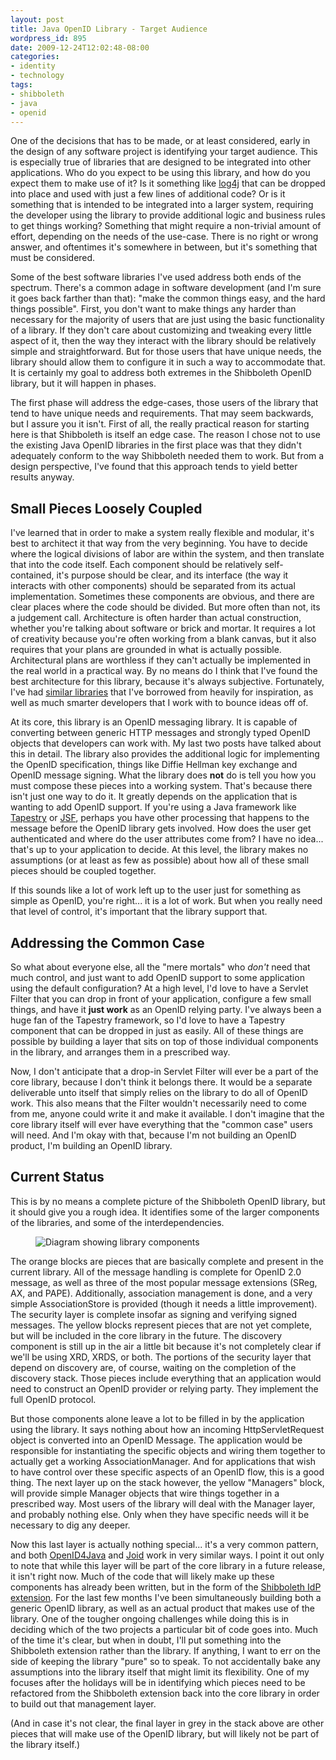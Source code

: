 ```yaml
---
layout: post
title: Java OpenID Library - Target Audience
wordpress_id: 895
date: 2009-12-24T12:02:48-08:00
categories:
- identity
- technology
tags:
- shibboleth
- java
- openid
---
```

One of the decisions that has to be made, or at least considered, early in the design of any software project is
identifying your target audience.  This is especially true of libraries that are designed to be integrated into other
applications.  Who do you expect to be using this library, and how do you expect them to make use of it?  Is it
something like [log4j][] that can be dropped into place and used with just a few lines of additional code?  Or is it
something that is intended to be integrated into a larger system, requiring the developer using the library to provide
additional logic and business rules to get things working?  Something that might require a non-trivial amount of effort,
depending on the needs of the use-case.  There is no right or wrong answer, and oftentimes it's somewhere in between,
but it's something that must be considered.

Some of the best software libraries I've used address both ends of the spectrum.  There's a common adage in software
development (and I'm sure it goes back farther than that): "make the common things easy, and the hard things possible".
First, you don't want to make things any harder than necessary for the majority of users that are just using the basic
functionality of a library.  If they don't care about customizing and tweaking every little aspect of it, then the way
they interact with the library should be relatively simple and straightforward.  But for those users that have unique
needs, the library should allow them to configure it in such a way to accommodate that.  It is certainly my goal to
address both extremes in the Shibboleth OpenID library, but it will happen in phases.

The first phase will address the edge-cases, those users of the library that tend to have unique needs and requirements.
That may seem backwards, but I assure you it isn't.  First of all, the really practical reason for starting here is that
Shibboleth is itself an edge case.  The reason I chose not to use the existing Java OpenID libraries in the first place
was that they didn't adequately conform to the way Shibboleth needed them to work.  But from a design perspective, I've
found that this approach tends to yield better results anyway.

[log4j]: http://logging.apache.org/log4j/


## Small Pieces Loosely Coupled ##

I've learned that in order to make a system really flexible and modular, it's best to architect it that way from the
very beginning.  You have to decide where the logical divisions of labor are within the system, and then translate that
into the code itself.  Each component should be relatively self-contained, it's purpose should be clear, and its
interface (the way it interacts with other components) should be separated from its actual implementation.  Sometimes
these components are obvious, and there are clear places where the code should be divided.  But more often than not, its
a judgement call.  Architecture is often harder than actual construction, whether you're talking about software or brick
and mortar.  It requires a lot of creativity because you're often working from a blank canvas, but it also requires that
your plans are grounded in what is actually possible.  Architectural plans are worthless if they can't actually be
implemented in the real world in a practical way.  By no means do I think that I've found the best architecture for this
library, because it's always subjective.  Fortunately, I've had [similar libraries][] that I've borrowed from heavily
for inspiration, as well as much smarter developers that I work with to bounce ideas off of.

At its core, this library is an OpenID messaging library.  It is capable of converting between generic HTTP messages and
strongly typed OpenID objects that developers can work with.  My last two posts have talked about this in detail.  The
library also provides the additional logic for implementing the OpenID specification, things like Diffie Hellman key
exchange and OpenID message signing.  What the library does **not** do is tell you how you must compose these pieces
into a working system.  That's because there isn't just one way to do it.  It greatly depends on the application that is
wanting to add OpenID support.  If you're using a Java framework like [Tapestry][] or [JSF][], perhaps you have other
processing that happens to the message before the OpenID library gets involved.  How does the user get authenticated and
where do the user attributes come from?  I have no idea... that's up to your application to decide.  At this level, the
library makes no assumptions (or at least as few as possible) about how all of these small pieces should be coupled
together.

If this sounds like a lot of work left up to the user just for something as simple as OpenID, you're right... it is a
lot of work.  But when you really need that level of control, it's important that the library support that.

[similar libraries]: http://opensaml.org/
[Tapestry]: http://tapestry.apache.org/
[JSF]: http://java.sun.com/javaee/javaserverfaces/


## Addressing the Common Case ##

So what about everyone else, all the "mere mortals" who *don't* need that much control, and just want to add OpenID
support to some application using the default configuration?  At a high level, I'd love to have a Servlet Filter that
you can drop in front of your application, configure a few small things, and have it **just work** as an OpenID relying
party.  I've always been a huge fan of the Tapestry framework, so I'd love to have a Tapestry component that can be
dropped in just as easily.  All of these things are possible by building a layer that sits on top of those individual
components in the library, and arranges them in a prescribed way.  

Now, I don't anticipate that a drop-in Servlet Filter will ever be a part of the core library, because I don't think it
belongs there.  It would be a separate deliverable unto itself that simply relies on the library to do all of OpenID
work.  This also means that the Filter wouldn't necessarily need to come from me, anyone could write it and make it
available.  I don't imagine that the core library itself will ever have everything that the "common case" users will
need.  And I'm okay with that, because I'm not building an OpenID product, I'm building an OpenID library.


## Current Status ##

This is by no means a complete picture of the Shibboleth OpenID library, but it should give you a rough idea.  It
identifies some of the larger components of the libraries, and some of the interdependencies.  

<figure class="aligncenter">
  <img alt="Diagram showing library components" src="openid-library.png">
</figure>

The orange blocks are pieces that are basically complete and present in the current library.  All of the message
handling is complete for OpenID 2.0 message, as well as three of the most popular message extensions (SReg, AX, and
PAPE).  Additionally, association management is done, and a very simple AssociationStore is provided (though it needs a
little improvement).  The security layer is complete insofar as signing and verifying signed messages.  The yellow
blocks represent pieces that are not yet complete, but will be included in the core library in the future.  The
discovery component is still up in the air a little bit because it's not completely clear if we'll be using XRD, XRDS,
or both.  The portions of the security layer that depend on discovery are, of course, waiting on the completion of the
discovery stack.  Those pieces include everything that an application would need to construct an OpenID provider or
relying party.  They implement the full OpenID protocol.

But those components alone leave a lot to be filled in by the application using the library.  It says nothing about how
an incoming HttpServletRequest object is converted into an OpenID Message.  The application would be responsible for
instantiating the specific objects and wiring them together to actually get a working AssociationManager.  And for
applications that wish to have control over these specific aspects of an OpenID flow, this is a good thing.  The next
layer up on the stack however, the yellow "Managers" block, will provide simple Manager objects that wire things
together in a prescribed way.  Most users of the library will deal with the Manager layer, and probably nothing else.
Only when they have specific needs will it be necessary to dig any deeper.

Now this last layer is actually nothing special... it's a very common pattern, and both [OpenID4Java][] and [Joid][]
work in very similar ways.  I point it out only to note that while this layer will be part of the core library in a
future release, it isn't right now.  Much of the code that will likely make up these components has already been
written, but in the form of the [Shibboleth IdP extension][].  For the last few months I've been simultaneously building
both a generic OpenID library, as well as an actual product that makes use of the library.   One of the tougher ongoing
challenges while doing this is in deciding which of the two projects a particular bit of code goes into.  Much of the
time it's clear, but when in doubt, I'll put something into the Shibboleth extension rather than the library.  If
anything, I want to err on the side of keeping the library "pure" so to speak.  To not accidentally bake any assumptions
into the library itself that might limit its flexibility.  One of my focuses after the holidays will be in identifying
which pieces need to be refactored from the Shibboleth extension back into the core library in order to build out that
management layer.

(And in case it's not clear, the final layer in grey in the stack above are other pieces that will make use of the
OpenID library, but will likely not be part of the library itself.)

[OpenID4Java]: http://openid4java.org/
[Joid]: http://code.google.com/p/joid/
[Shibboleth IdP Extension]: https://wiki.shibboleth.net/confluence/display/SHIB2/IdP+OpenID
